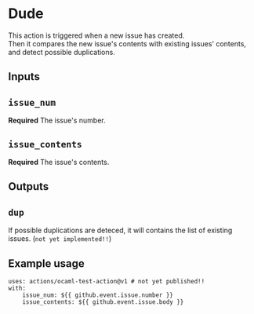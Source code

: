 # Dude

This action is triggered when a new issue has created.   
Then it compares the new issue's contents with existing issues' contents, and detect possible duplications.

## Inputs

## `issue_num`

**Required** The issue's number.

## `issue_contents`

**Required** The issue's contents.

## Outputs

## `dup`

If possible duplications are deteced, it will contains the list of existing issues.
(`not yet implemented!!`)

## Example usage

<!-- uses: actions/hello-world-docker-action@v1 -->
<!-- with:
  who-to-greet: 'Mona the Octocat' -->

```
uses: actions/ocaml-test-action@v1 # not yet published!!   
with:   
    issue_num: ${{ github.event.issue.number }}   
    issue_contents: ${{ github.event.issue.body }}
```